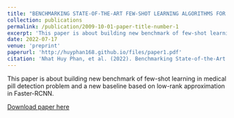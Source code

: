 ```yaml
---
title: "BENCHMARKING STATE-OF-THE-ART FEW-SHOT LEARNING ALGORITHMS FOR VISUAL-BASED PILL DETECTION"
collection: publications
permalink: /publication/2009-10-01-paper-title-number-1
excerpt: 'This paper is about building new benchmark of few-shot learning in medical pill detection problem and a new baseline based on low-rank approximation in Faster-RCNN.'
date: 2022-07-17
venue: 'preprint'
paperurl: 'http://huyphan168.github.io/files/paper1.pdf'
citation: 'Nhat Huy Phan, et al. (2022). Benchmarking State-of-the-Art Few-shot Learning Algorithms for Visual-Based Pill Detection'
---
```

This paper is about building new benchmark of few-shot learning in medical pill detection problem and a new baseline based on low-rank approximation in Faster-RCNN.

[Download paper here]('http://huyphan168.github.io/files/paper1.pdf')
